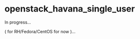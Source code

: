 openstack_havana_single_user
============================

In progress...

( for RH/Fedora/CentOS  for now )...
